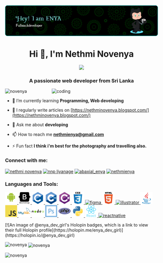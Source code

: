 
![logo](https://github.com/Novenya/Novenya/blob/main/bannr.png)
<h1 align="center">Hi 👋, I'm Nethmi Novenya</h1>
<p align="center">
  <a href="https://github.com/DenverCoder1/readme-typing-svg"><img src="https://readme-typing-svg.herokuapp.com?lines=Student+of+Uva+wellassa+University+Sri+Lanka;Software+developer;Problem+Solver;Always%20learning%20new%20things&center=true&width=500&height=50"></a>
</p>
<h3 align="center">A passionate web developer from Sri Lanka</h3>

<img align="right" alt="coding" width="350" src="https://i2.wp.com/www.animefeminist.com/wp-content/uploads/2020/04/type-computer-squid-girl.gif?fit=350%2C197&ssl=1"/>


<p align="left"> <img src="https://komarev.com/ghpvc/?username=novenya&label=Profile%20views&color=0e75b6&style=flat" alt="novenya" /> </p>

- 🌱 I’m currently learning **Programming, Web developing**

- 📝 I regularly write articles on [https://nethminovenya.blogspot.com/](https://nethminovenya.blogspot.com/)

- 💬 Ask me about **developing**

- 📫 How to reach me **nethmienya@gmail.com**

- ⚡ Fun fact **I think i'm best for the photography and travelling also.**

<h3 align="left">Connect with me:</h3>
<p align="left">
<a href="https://linkedin.com/in/nethmi novenya" target="blank"><img align="center" src="https://raw.githubusercontent.com/rahuldkjain/github-profile-readme-generator/master/src/images/icons/Social/linked-in-alt.svg" alt="nethmi novenya" height="30" width="40" /></a>
<a href="https://fb.com/nnp liyanage" target="blank"><img align="center" src="https://raw.githubusercontent.com/rahuldkjain/github-profile-readme-generator/master/src/images/icons/Social/facebook.svg" alt="nnp liyanage" height="30" width="40" /></a>
<a href="https://instagram.com/abaxial_enya" target="blank"><img align="center" src="https://raw.githubusercontent.com/rahuldkjain/github-profile-readme-generator/master/src/images/icons/Social/instagram.svg" alt="abaxial_enya" height="30" width="40" /></a>
<a href="https://www.hackerrank.com/nethmienya" target="blank"><img align="center" src="https://raw.githubusercontent.com/rahuldkjain/github-profile-readme-generator/master/src/images/icons/Social/hackerrank.svg" alt="nethmienya" height="30" width="40" /></a>
</p>

<h3 align="left">Languages and Tools:</h3>
<p align="left"> <a href="https://developer.android.com" target="_blank" rel="noreferrer"> <img src="https://raw.githubusercontent.com/devicons/devicon/master/icons/android/android-original-wordmark.svg" alt="android" width="40" height="40"/> </a> <a href="https://getbootstrap.com" target="_blank" rel="noreferrer"> <img src="https://raw.githubusercontent.com/devicons/devicon/master/icons/bootstrap/bootstrap-plain-wordmark.svg" alt="bootstrap" width="40" height="40"/> </a> <a href="https://www.cprogramming.com/" target="_blank" rel="noreferrer"> <img src="https://raw.githubusercontent.com/devicons/devicon/master/icons/c/c-original.svg" alt="c" width="40" height="40"/> </a> <a href="https://www.w3schools.com/cpp/" target="_blank" rel="noreferrer"> <img src="https://raw.githubusercontent.com/devicons/devicon/master/icons/cplusplus/cplusplus-original.svg" alt="cplusplus" width="40" height="40"/> </a> <a href="https://www.w3schools.com/cs/" target="_blank" rel="noreferrer"> <img src="https://raw.githubusercontent.com/devicons/devicon/master/icons/csharp/csharp-original.svg" alt="csharp" width="40" height="40"/> </a> <a href="https://www.w3schools.com/css/" target="_blank" rel="noreferrer"> <img src="https://raw.githubusercontent.com/devicons/devicon/master/icons/css3/css3-original-wordmark.svg" alt="css3" width="40" height="40"/> </a> <a href="https://www.figma.com/" target="_blank" rel="noreferrer"> <img src="https://www.vectorlogo.zone/logos/figma/figma-icon.svg" alt="figma" width="40" height="40"/> </a> <a href="https://www.w3.org/html/" target="_blank" rel="noreferrer"> <img src="https://raw.githubusercontent.com/devicons/devicon/master/icons/html5/html5-original-wordmark.svg" alt="html5" width="40" height="40"/> </a> <a href="https://www.adobe.com/in/products/illustrator.html" target="_blank" rel="noreferrer"> <img src="https://www.vectorlogo.zone/logos/adobe_illustrator/adobe_illustrator-icon.svg" alt="illustrator" width="40" height="40"/> </a> <a href="https://www.java.com" target="_blank" rel="noreferrer"> <img src="https://raw.githubusercontent.com/devicons/devicon/master/icons/java/java-original.svg" alt="java" width="40" height="40"/> </a> <a href="https://developer.mozilla.org/en-US/docs/Web/JavaScript" target="_blank" rel="noreferrer"> <img src="https://raw.githubusercontent.com/devicons/devicon/master/icons/javascript/javascript-original.svg" alt="javascript" width="40" height="40"/>  <a href="https://www.mysql.com/" target="_blank" rel="noreferrer"> <img src="https://raw.githubusercontent.com/devicons/devicon/master/icons/mysql/mysql-original-wordmark.svg" alt="mysql" width="40" height="40"/> </a> <a href="https://nodejs.org" target="_blank" rel="noreferrer"> <img src="https://raw.githubusercontent.com/devicons/devicon/master/icons/nodejs/nodejs-original-wordmark.svg" alt="nodejs" width="40" height="40"/> </a> <a href="https://www.photoshop.com/en" target="_blank" rel="noreferrer"> <img src="https://raw.githubusercontent.com/devicons/devicon/master/icons/photoshop/photoshop-line.svg" alt="photoshop" width="40" height="40"/> </a> <a href="https://www.php.net" target="_blank" rel="noreferrer"> <img src="https://raw.githubusercontent.com/devicons/devicon/master/icons/php/php-original.svg" alt="php" width="40" height="40"/> </a> <a href="https://www.python.org" target="_blank" rel="noreferrer"> <img src="https://raw.githubusercontent.com/devicons/devicon/master/icons/python/python-original.svg" alt="python" width="40" height="40"/> </a> <a href="https://reactjs.org/" target="_blank" rel="noreferrer"> <img src="https://raw.githubusercontent.com/devicons/devicon/master/icons/react/react-original-wordmark.svg" alt="react" width="40" height="40"/> </a> <a href="https://reactnative.dev/" target="_blank" rel="noreferrer"> <img src="https://reactnative.dev/img/header_logo.svg" alt="reactnative" width="40" height="40"/> </a> </p>
[![An image of @enya_dev_girl's Holopin badges, which is a link to view their full Holopin profile](https://holopin.me/enya_dev_girl)](https://holopin.io/@enya_dev_girl)
<p><img align="left" src="https://github-readme-stats.vercel.app/api/top-langs?username=novenya&show_icons=true&locale=en&layout=compact" alt="novenya" /></p>

<p>&nbsp;<img align="center" src="https://github-readme-stats.vercel.app/api?username=novenya&show_icons=true&locale=en" alt="novenya" /></p>

<p><img align="center" src="https://github-readme-streak-stats.herokuapp.com/?user=novenya&" alt="novenya" /></p>


